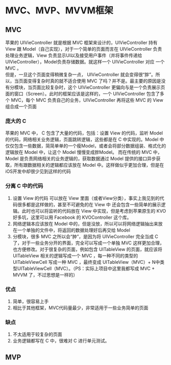 # MVC、MVP、MVVM框架

## MVC

苹果的 UIVieController 就是根据 MVC 框架来设计的，UIVieController 持有 View 跟 Model（自己实现），对于一个简单的页面而言在 UIVieController 负责处理业务逻辑，View 负责显示UI以及接受用户事件（并将事件传递给 UIVieController），Model负责存储数据。就这样一个 UIVieController 对应 一个 MVC 。   
但是，一旦这个页面变得稍微复杂一点， UIVieController 就会变得很“胖”。所以，当页面变得复杂时真的就不适合使用 MVC 了吗？并不是。最主要的原因是没有分模块，当页面比较复杂时，这个 UIVieController 更偏向与是一个负责展示页面的窗口（Screen）。此时的框架应该是这样的，一个 UIVieController 包含了多个 MVC，每个 MVC 负责自己的业务，UIVieController 再将这些 MVC 的 View 组合成一个页面

### 庞大的 C
苹果的 MVC 中， C 包含了大量的代码，包括：设置 View 的代码，监听 Model 的代码，网络相关业务逻辑，页面跳转逻辑，这些都是在 C 中实现的。Model 中仅仅包含一些数据，简简单单的一个瘦Model，或者会将部分数据组装、格式化的逻辑放在 Model 中，让这个 Model 慢慢变成胖Model。
而在传统的 MVC 中，Model 是负责网络相关的业务逻辑的，获取数据通过 Model 提供的接口异步获取，所有跟数据相关的逻辑都应该放在 Model 中。这样做似乎更加合理，但是在iOS开发中却很少见到这样的代码

### 分离 C 中的代码
1. 设置 View 的代码 可以放在 View 里面（或者View分类），事实上我见到的代码很多都是这样做的，甚至不可避免的在 View 中 还会包含一些简单的展示逻辑。此时也可以将监听的代码放在 View 中实现，但是考虑到苹果原生的 KVO 好多坑，这里可以用 Facebook 的 KVOController 这个库。
2. 网络逻辑本应该放在 Model 中的，但是没放，所以可以将网络逻辑抽出来放在一个单独的文件中，将返回的数据处理好后再交给 Model
3. 分模块，很多 MVC 之所以会“肿”，是因为将 UIVieController 完全当成 C 了，对于一些业务分开的界面，完全可以写成一个单独 MVC
 这样更加合理，也方便修改。对于很复杂的页面，例如包含 UITableView 的页面，就应该将 UITableView 相关的逻辑写成一个 MVC ，每一种不同的类型的 UITableViewCell 写成一种 MVC ，最终变成 UITableView（MVC）+ N中类型UITableViewCell（MVC）。（PS：实际上项目中这里我都写成 MVC + MVVM 了，不过思想是一样的）
 
### 优点
1. 简单，很容易上手
2. 相比于其他框架，MVC代码量最少，非常适用于一些业务简单的页面

### 缺点
1. 不太适用于较复杂的页面
2. 业务逻辑都写在 C 中，很难对 C 进行单元测试。


## MVP




